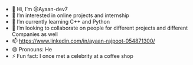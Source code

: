 - 👋 Hi, I’m @Ayaan-dev7
- 👀 I’m interested in online projects and internship
- 🌱 I’m currently learning C++ and Python
- 💞️ I’m looking to collaborate on people for different projects and different Companies as well
- 📫 https://www.linkedin.com/in/ayaan-rajpoot-054871300/
- 😄 Pronouns: He
- ⚡ Fun fact: I once met a celebrity at a coffee shop

<!---
Ayaan-dev7/Ayaan-dev7 is a ✨ special ✨ repository because its `README.md` (this file) appears on your GitHub profile.
You can click the Preview link to take a look at your changes.
--->
